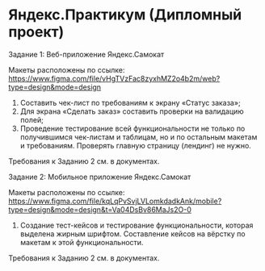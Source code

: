 # Яндекс.Практикум (Дипломный проект)

Задание 1: Веб-приложение Яндекс.Самокат

Макеты расположены по ссылке: https://www.figma.com/file/vHgTVzFac8zyxhMZ2o4b2m/web?type=design&mode=design

1) Составить чек-лист по требованиям к экрану «Статус заказа»;
2) Для экрана «Сделать заказ» составить проверки на валидацию полей;
3) Проведение тестирование всей функциональности не только по получившимся чек-листам и таблицам, но и по остальным макетам и требованиям. Проверять главную страницу (лендинг) не нужно.

Требования к Заданию 2 см. в документах.



Задание 2: Мобильное приложение Яндекс.Самокат

Макеты расположены по ссылке: https://www.figma.com/file/kqLqPvSvjLVLomkdadkAnk/mobile?type=design&mode=design&t=Va04DsBv86MaJs2O-0

1) Создание тест-кейсов и тестирование функциональности, которая выделена жирным шрифтом. Составление кейсов на вёрстку по макетам к этой функциональности. 

Требования к Заданию 2 см. в документах.
